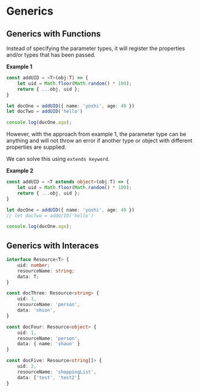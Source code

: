 # Generics

## Generics with Functions

Instead of specifying the parameter types, it will register the properties and/or types that has been passed.

**Example 1**

```ts
const addUID = <T>(obj:T) => {
    let uid = Math.floor(Math.random() * 100);
    return { ...obj, uid };
}

let docOne = addUID({ name: 'yoshi', age: 40 })
let docTwo = addUID('hello')

console.log(docOne.age);


```

However, with the approach from example 1, the parameter type can be anything and will not throw an error if another type or object with different properties are supplied.

We can solve this using `extends keyword`.

**Example 2**

```ts
const addUID = <T extends object>(obj:T) => {
    let uid = Math.floor(Math.random() * 100);
    return { ...obj, uid };
}

let docOne = addUID({ name: 'yoshi', age: 40 })
// let docTwo = addU/ID('hello')

console.log(docOne.age);


```

## Generics with Interaces

```ts
interface Resource<T> {
    uid: number;
    resourceName: string;
    data: T;
}

const docThree: Resource<string> {
    uid: 1,
    resourceName: 'person',
    data: 'shion',
}

const docFour: Resource<object> {
    uid: 1,
    resourceName: 'person',
    data: { name: 'shaun' }
}

const docFive: Resource<string[]> {
    uid: 2,
    resourceName: 'shoppingList',
    data: ['test', 'test2']
}
```